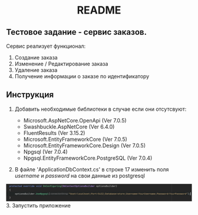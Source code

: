 <H1 align="center"> README </H1>
<H2>Тестовое задание - сервис заказов.</H2>
Сервис реализует функционал:
<ol>
<li>Создание заказа</li>
<li>Изменение / Редактирование заказа </li>
<li>Удаление заказа</li>
<li>Получение информации о заказе по идентификатору</li>
</ol>

<h2> Инструкция </h2>

1. Добавить необходимые библиотеки в случае если они отсутсвуют:
    * Microsoft.AspNetCore.OpenApi (Ver 7.0.5)
    * Swashbuckle.AspNetCore (Ver 6.4.0)
    * FluentResults (Ver 3.15.2)
    * Microsoft.EntityFrameworkCore (Ver 7.0.5)
    * Microsoft.EntityFrameworkCore.Design (Ver 7.0.5)
    * Npgsql (Ver 7.0.4)
    * Npgsql.EntityFrameworkCore.PostgreSQL (Ver 7.0.4)

2. В файле 'ApplicationDbContext.cs' в строке 17 изменить поля *username* и *password* на свои данные из postgresql
<img src="/sources/connectionString.png" alt="Строка подключения">
3. Запустить приложение



